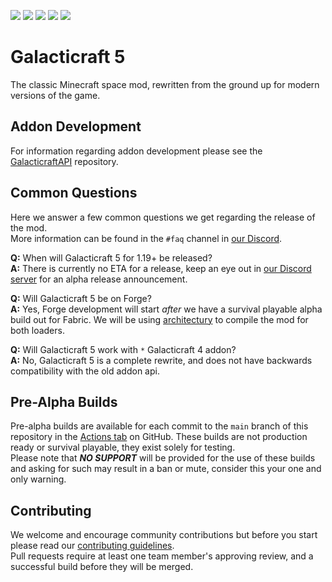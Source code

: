 [![](https://img.shields.io/github/workflow/status/TeamGalacticraft/Galacticraft/build/main?style=flat-square&logo=github)](https://github.com/TeamGalacticraft/Galacticraft/actions/workflows/build.yml?query=branch%3Amain)
[![](https://img.shields.io/github/issues/TeamGalacticraft/Galacticraft?style=flat-square&logo=github)](https://github.com/TeamGalacticraft/Galacticraft/issues)
[![](https://img.shields.io/github/issues-pr/TeamGalacticraft/Galacticraft?logo=github&style=flat-square)](https://github.com/TeamGalacticraft/Galacticraft/pulls)
[![](https://img.shields.io/discord/775251052517523467.svg?colorB=5865F2&label=discord&style=flat-square&logo=discord&logoColor=azure)](https://discord.gg/n3QqhMYyFK)
[![](https://img.shields.io/twitch/status/galacticraftdev.svg?style=flat-square&logo=twitch&logoColor=azure)](https://twitch.tv/galacticraftdev)

# Galacticraft 5
The classic Minecraft space mod, rewritten from the ground up for modern versions of the game.

## Addon Development
For information regarding addon development please see the [GalacticraftAPI](https://github.com/TeamGalacticraft/GalacticraftAPI) repository.

## Common Questions
Here we answer a few common questions we get regarding the release of the mod.\
More information can be found in the `#faq` channel in [our Discord](https://discord.gg/n3QqhMYyFK).

**Q:** When will Galacticraft 5 for 1.19+ be released?\
**A:** There is currently no ETA for a release, keep an eye out in [our Discord server](https://discord.gg/n3QqhMYyFK) for an alpha release announcement.

**Q:** Will Galacticraft 5 be on Forge?\
**A:** Yes, Forge development will start *after* we have a survival playable alpha build out for Fabric.
We will be using [architectury](https://github.com/architectury) to compile the mod for both loaders.

**Q:** Will Galacticraft 5 work with `*` Galacticraft 4 addon?\
**A:** No, Galacticraft 5 is a complete rewrite, and does not have backwards compatibility with the old addon api.

## Pre-Alpha Builds
Pre-alpha builds are available for each commit to the `main` branch of this repository in the [Actions tab](https://github.com/TeamGalacticraft/Galacticraft/actions/workflows/build.yml?query=branch%3Amain) on GitHub.
These builds are not production ready or survival playable, they exist solely for testing.\
Please note that ***NO SUPPORT*** will be provided for the use of these builds and asking for such may result in a ban or mute,
consider this your one and only warning.

## Contributing
We welcome and encourage community contributions but before you start please read our [contributing guidelines](https://github.com/TeamGalacticraft/Galacticraft/blob/main/.github/CONTRIBUTING.md). \
Pull requests require at least one team member's approving review, and a successful build before they will be merged.